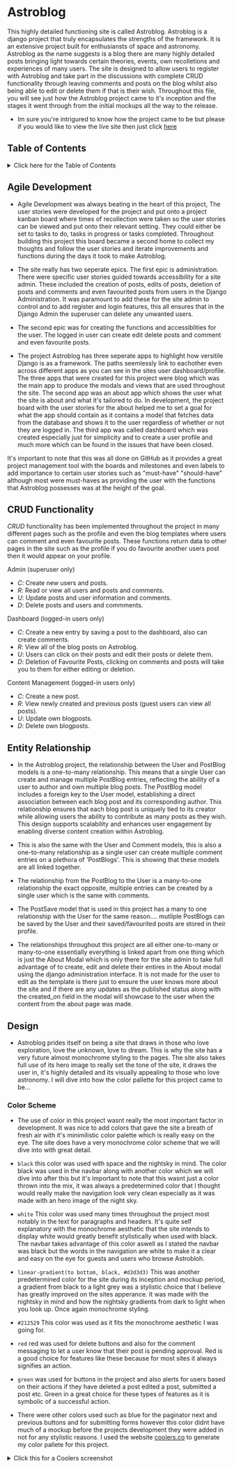 # Astroblog

This highly detailed functioning site is called Astroblog. Astroblog is a django project that truly encapsulates the strengths of the framework. It is an extensive project built for enthusiansts of space and astronomy. Astroblog as the name suggests is a blog there are many highly detailed posts bringing light towards certain theories, events, own recolletions and experiences of many users. The site is designed to allow users to register with Astroblog and take part in the discussions with complete CRUD functionality through leaving comments and posts on the blog whilst also being able to edit or delete them if that is their wish. Throughout this file, you will see just how the Astroblog project came to it's inception and the stages it went through from the initial mockups all the way to the release. 

- Im sure you're intrigured to know how the project came to be but please if you would like to view the live site then just click [here](https://astroblog-5d7f9fc3c6e0.herokuapp.com/)


## Table of Contents
<details>

<summary>Click here for the Table of Contents</summary>

- [Agile Development](#agile-development)
- [CRUD Functionality](#crud-functionality)
- [Entity Relationship](#entity-relationship)
- [Design](#design)
- [Wireframes](#wireframes)
- [Features](#features)
- [User Stories](#user-stories)
- [Pages](#pages)
- [Tools & Technologies](#tools--technologies)
- [Testing](#testing)
- [Deployment](#deployment)
- [Credits](#credits)
- [Acknowledgements](#acknowledgements)

</details>

## Agile Development 
- Agile Development was always beating in the heart of this project, The user stories were developed for the project and put onto a project kanban board where times of recollection were taken so the user stories can be viewed and put onto their relevant setting. They could either be set to tasks to do, tasks in progress or tasks completed.
Throughout building this project this board became a second home to collect my thoughts and follow the user stories and iterate improvements and functions during the days it took to make Astroblog. 

- The site really has two seperate epics. The first epic is administration. There were specific user stories guided towards accessibility for a site admin. These included the creation of posts, edits of posts, deletion of posts and comments and even favourited posts from users in the Django Administration. It was paramount to add these for the site admin to control and to add register and login features, this all ensures that in the Django Admin the superuser can delete any unwanted users. 

- The second epic was for creating the functions and accessiblities for the user. The logged in user can create edit delete posts and comment and even favourite posts.

- The project Astroblog has three seperate apps to highlight how versitile Django is as a framework. The paths seemlessly link to eachother even across different apps as you can see in the sites user dashboard/profile. The three apps that were created for this project were blog which was the main app to produce the modals and views that are used throughout the site. The second app was an about app which shows the user what the site is about and what it's tailored to do. In development, the project board with the user stories for the about helped me to set a goal for what the app should contain as it contains a model that fetches data from the database and shows it to the user regardless of whether or not they are logged in. The third app was called dashboard which was created especially just for simplicity and to create a user profile and much more which can be found in the issues that have been closed.

It's important to note that this was all done on GitHub as it provides a great project management tool with the boards and milestones and even labels to add importance to certain user stories such as "must-have" "should-have" although most were must-haves as providing the user with the functions that Astroblog possesses was at the height of the goal.



## CRUD Functionality

*CRUD* functionality has been implemented throughout the project in many different pages such as the profile and even the blog templates where users can comment and even favourite posts. These functions return data to other pages in the site such as the profile if you do favourite another users post then it would appear on your profile. 

Admin (superuser only)
- *C*: Create new users and posts.
- *R*: Read or view all users and posts and comments.
- *U*: Update posts and user information and comments.
- *D*: Delete posts and users and commments.

Dashboard (logged-in users only)
- *C*: Create a new entry by saving a post to the dashboard, also can create comments.
- *R*: View all of the blog posts on Astroblog.
- *U*: Users can click on their posts and edit their posts or delete them.
- *D*: Deletion of Favourite Posts, clicking on comments and posts will take you to them for either editing or deletion.

Content Management (logged-in users only)
- *C*: Create a new post.
- *R*: View newly created and previous posts (guest users can view all posts).
- *U*: Update own blogposts.
- *D*: Delete own blogposts.

## Entity Relationship

- In the Astroblog project, the relationship between the User and PostBlog models is a one-to-many relationship. This means that a single User can create and manage multiple PostBlog entries, reflecting the ability of a user to author and own multiple blog posts. The PostBlog model includes a foreign key to the User model, establishing a direct association between each blog post and its corresponding author. This relationship ensures that each blog post is uniquely tied to its creator while allowing users the ability to contribute as many posts as they wish. This design supports scalability and enhances user engagement by enabling diverse content creation within Astroblog. 

- This is also the same with the User and Comment models, this is also a one-to-many relationship as a single user can create multiple comment entries on a plethora of 'PostBlogs'. This is showing that these models are all linked together.

- The relationship from the PostBlog to the User is a many-to-one relationship the exact opposite, multiple entries can be created by a single user which is the same with comments. 

- The PostSave model that is used in this project has a many to one relationship with the User for the same reason.... mutliple PostBlogs can be saved by the User and their saved/favourited posts are stored in their profile. 

- The relationships throughout this project are all either one-to-many or many-to-one essentially everything is linked apart from one thing which is just the About Modal which is only there for the site admin to take full advantage of to create, edit and delete their entires in the About modal using the django administration interface. It is not made for the user to edit as the template is there just to ensure the user knows more about the site and if there are any updates as the published status along with the created_on field in the modal will showcase to the user when the content from the about page was made.


## Design

- Astroblog prides itself on being a site that draws in those who love exploration, love the unknown, love to dream. This is why the site has a very future almost monochrome styling to the pages. The site also takes full use of its hero image to really set the tone of the site, it draws the user in, it's highly detailed and its visually appealing to those who love astronomy. I will dive into how the color pallette for this project came to be...

### Color Scheme 
- The use of color in this project wasnt really the most important factor in development. It was nice to add colors that gave the site a breath of fresh air with it's minimilistic color palette which is really easy on the eye. The site does have a very monochrome color scheme that we will dive into with great detail. 

- `black` this color was used with space and the nightsky in mind. The color black was used in the navbar along with another color which we will dive into after this but it's important to note that this wasnt just a color thrown into the mix, it was always a predetermined color that I thought would really make the navigation look very clean especially as it was made with an hero image of the night sky.

- `white` This color was used many times throughout the project most notably in the text for paragraphs and headers. It's quite self explanatory with the monochrome aesthetic that the site intends to display white would greatly benefit stylistically when used with black. The navbar takes advantage of this color aswell as I stated the navbar was black but the words in the navigation are white to make it a clear and easy on the eye for guests and users who browse Astrobloh.

- `linear-gradient(to bottom, black, #d3d3d3)` This was another predetermined color for the site during its inception and mockup period, a gradient from black to a light grey was a stylistic choice that I believe has greatly improved on the sites apperance. It was made with the nightsky in mind and how the nightsky gradients from dark to light when you look up. Once again monochrome styling.

- `#212529` This color was used as it fits the monochrome aesthetic I was going for. 

- `red` red was used for delete buttons and also for the comment messaging to let a user know that their post is pending approval. Red is a good choice for features like these because for most sites it always signifies an action. 

- `green` was used for buttons in the project and also alerts for users based on their actions if they have deleted a post edited a post, submitted a post etc. Green in a great choice for these types of features as it is symbolic of a successful action.

- There were other colors used such as blue for the paginator next and previous buttons and for submitting forms however this color didnt have much of a mockup before the projects development they were added in not for any stylistic reasons.
I used the website [coolers.co](https://coolors.co/) to generate my color pallete for this project.
<details>
<summary>Click this for a Coolers screenshot</summary>
  
![screenshot](assets/readmefiles/images/coolers.jpg)

- This essentially was the mockup color scheme which you can see consists of very monochrome esque colors and was the inspiration behind creating a gradient for the body using CSS.



## Wireframes
- This is the initial mockup flowchart that was created in preperation to this project. As you can see within the project the detail has been increased from this with more options present.
- The wireframes for my edit and create posts are essentially the same as they were intended to use the same form. Therefore, the mockups for the wireframes will show the home page, the about page, the create post form and the user profile page.
- The pages for sign in and sign up were not included in my original mockup wireframes as they were set to be extremely basic and centered as they are in the site.

Home | ![Desktop Home Image](assets/readmefiles/images/homewireframe.jpg) | ![Mobile Home Image](assets/readmefiles/images/homemobilewireframe.jpg)
About | ![Desktop About Image](assets/readmefiles/images/aboutwireframe.jpg)  | ![Mobile About Image](assets/readmefiles/images/aboutmobilewireframe.jpg)
My Profile | ![Desktop Profile Image](assets/readmefiles/images/profiledesktop.jpg) | ![Mobile Profile Image](assets/readmefiles/images/profilemobile.jpg)
Blog View | ![Desktop Blog View Image](assets/readmefiles/images/detailpostwireframe.jpg) | ![Mobile Blog View Image](assets/readmefiles/images/mobileblogpostwireframe.jpg)
Create Post | ![Desktop Create Post Image](assets/readmefiles/images/createpostdesktop.jpg) | ![Mobile Create Post Image](assets/readmefiles/images/mobileformwireframe.jpg)

- These were the initial wireframes created for the project. The edit blog is not shown because it is the same as the create post form. 

## Features
- This is an interactive blog where users can create, read, update and delete posts. There are a multitude of features included in Astroblog. This section will dive into the features and describe what they achieve completely. 
- In the inception of the project features was at the core of the development, a blog needs to be interactive and maintain CRUD functionality which in itself brings a whole slew of functions for users to play with on the site and appreciate even something as small as a login or a favourite button so users never get to lose their favourite posts they see across Astroblog... lets dive into the functions!

### Existing Features

| Feature | Screenshot | Description |
| :---: | :---: | :---: |
| **Hover Navigation** | ![screenshot](assets/readmefiles/features/hovernav.jpg) | The navigation shows what page you are on and it also changes the text color and highlights a link when you hover over it |
| **Welcome Message** | ![screenshot](assets/readmefiles/features/welcomefeature.jpg) | The welcome message that welcomes the user based on their username |
| **Sign In/Register and Logout** | ![screenshot](assets/readmefiles/features/signinregisterfeature.jpg) ![screenshot](assets/readmefiles/features/logoutfeature.jpg) | There is a feature that allows users to sign in and logout and they are buttons for the user to press |
| **Sign Out Prompt** | ![screenshot](assets/readmefiles/features/signoutfeature.jpg) | Astroblog allows there to be a confirmation if you really want to log out. |
| **Paginator** | ![screenshot](assets/readmefiles/features/paginatorfeature.jpg) | There is a Paginator feature that allows users to press next and previous posts to show a new set of posts from Astroblog |
| **Linked Footer** | ![screenshot](assets/readmefiles/features/footerfeature.jpg) | The footer has social media links that can be clicked and redirected to. |
| **Commenting** | ![screenshot](assets/readmefiles/features/commentfunction.jpg) | There is a comment button that allows you to post comments to a blog. |
| **Edit/Delete Post** | ![screenshot](assets/readmefiles/features/editdeletefunction.jpg) | There is a edit and delete post button that allows users to delete or edit their own posts only. |
| **Upload Image** | ![screenshot](assets/readmefiles/features/imagepostfeature.jpg) | This allows users to post images on their blog post that are seen in the home screen as the posts banner of sorts. |
| **Comment History** | ![screenshot](assets/readmefiles/features/commenthistoryfeature.jpg) | This highlights your own comments if you are signed in as a user. It tells you the post and the date and time of the comment + the actual comment itself |
| **Favourite Buttons/Unfavourite Buttons** | ![screenshot](assets/readmefiles/features/favourite%20feature.png) ![screenshot](assets/readmefiles/features/unfavouritefeature.jpg) | This final menu is brought up when the user completes the questions in the survey. The menu is personalized showing the user's name and what survey they have taken. The book survey additionally shows that they have taken the book survey. |
| **Create Post** | ![screenshot](assets/readmefiles/features/createpostfeature.jpg) | The users can create posts and it shows the entire form that can be completed and a button at the end to send. |
| **Delete Confirm** | ![screenshot](assets/readmefiles/features/deleteconfirmfeature.jpg) ![screenshot](assets/readmefiles/features/updatepostconfrimfeature.jpg) | There is a alert when you have edited or deleted a post and it comes up right on the home screen underneath the navbar for the user. |
| **Posts Confirmation** | ![screenshot](assets/readmefiles/features/publishedpostfeature.jpg) ![screenshot](assets/readmefiles/features/draftconfirmfeature.jpg) | This alert shows that posts are either published or saved as drafts for the user |

- These are the main features in Astroblog. These are the functionalites that users and on some of these features even guests can utilise and enjoy.

### Future Features
- When I return to this project as I absolutely want to keep working on it I will create new features for example an upvoting system that shows how many likes a certain blogpost has got and even dislikes. This would be good to add to Astroblog in the future.

- Another future feature is sorting blogposts. This would allow users to sort blogposts by either newest to oldest, oldest to newest or most popular of the month for example. This would add alot more interactivity with the site and features that the user would enjoy.

## User Stories
1. As a site user, I want to be able to view many blogposts easily.
2. As a site user I want to be able to check and see that my blog post is saved onto a site dashboard.
3. As a site user I want to be able to open various different blog posts and read their contents in full.
4. As a site user I want to be able to edit my saved posts on my dashboard if I would like to.
5. As a site user I want to be able to delete my unwanted posts in the blog.
6. As a site user I want to be able to create posts and have them posted on the blog.
7. As a site user I want to be able to create an account at Astroblog.
8. As a site user I want to be able to login to the site
9. As a site user I want to be able to check that there are a lot of blogs and I want to be able to either scroll and click to find more blogs.
10. As a site user I want to be able to know more about Astroblog, I want to know more about what it is and what the blog is meant for.
11. As a site admin I am able to create, read, update and delete entries in the about table created in the database.
12. As a site admin I want to be able to allow site users who find themselves on Astroblog to be able to register an account and sign in with the site.
13. As a site user I want to be able to click on a post and have the option to leave a comment on it.
14. As a site user in the event of a mistake I can go back to my existing comment and edit or delete it.

### Project Goals
1. Create Astroblog a fully functioning blog.
2. Astroblog must have expert easy to access navigation.
3. Astroblog allows for the creation of posts and the deletion of posts.
4. Astroblog allows for full CRUD functionality for users with their own comments and posts.
5. Astroblog has a login system to allow users to register with the site.
6. Astroblog intergrates complex level structure and design with more than 1 app being created in the project.


## Pages

- This project has quite a few html templates that I will provide here showing them in desktop and mobile view. 


| Page            | Desktop View                         | Mobile View                          |
|------------------|--------------------------------------|--------------------------------------|
| Home Page       | ![Desktop View](assets/readmefiles/images/homepage.jpg) | ![Mobile View](assets/readmefiles/images/homepagemobile.jpg) |
| Blog List       | ![Desktop View](assets/readmefiles/images/bloglistdesktop.jpg) | ![Mobile View](assets/readmefiles/images/bloglistmobile.jpg) |
| Blog Post       | ![Desktop View](assets/readmefiles/images/blogpostdesk.jpg) | ![Mobile View](assets/readmefiles/images/blogpostmobile.jpg) |
| About Page      | ![Desktop View](assets/readmefiles/images/aboutdesk.jpg) | ![Mobile View](assets/readmefiles/images/aboutmobile.jpg) |
| Profile Page    | ![Desktop View](assets/readmefiles/images/uprofiledesk.jpg) | ![Mobile View](assets/readmefiles/images/uprofilemobile.jpg) |
| Sign In Page    | ![Desktop View](assets/readmefiles/images/signindesk.jpg) | ![Mobile View](assets/readmefiles/images/signinmob.jpg) |
| Sign Up Page    | ![Desktop View](assets/readmefiles/images/signupdesk.jpg) | ![Mobile View](assets/readmefiles/images/signupmob.jpg) |
| Sign Out Page   | ![Desktop View](assets/readmefiles/images/signout.jpg) | ![Mobile View](assets/readmefiles/images/signoutm.jpg) |
| Create Post Page| ![Desktop View](assets/readmefiles/images/createdesk.jpg) | ![Mobile View](assets/readmefiles/images/createdeskm.jpg) |

- To avoid repititon and to move along this documentation the edit post page works the exact same way and looks the exact same as the create a post page.



## Tools & Technologies 
- This is the tools and technologies used in this project. 
- [Python](https://en.wikipedia.org/wiki/Python_(programming_language)) this language was used as the forefront of the project with all the code in the run.py file being Python.
- [CSS](https://en.wikipedia.org/wiki/CSS) was used to style html elements in the page.
- [JavaScript](https://en.wikipedia.org/wiki/JavaScript) was used to add functionality to certain elements with the use of ids.
- [Django](https://www.djangoproject.com/) Django framework used to create the app and project.
- [Postgresql](https://www.postgresql.org/) was used as a relational database.
- [Cloudinary](https://cloudinary.com/home) was used as an image storage for featured_images to be used in project by users.
- [HTML](https://en.wikipedia.org/wiki/HTML) this was used to create the templates users will see.
- [Git](https://git-scm.com/) used to control the site via "git add, git commit -m, git push" and etc.
- [GitHub](https://github.com/) was used to store my code and acess my project repository. 
- [VScode](https://code.visualstudio.com/) used as an IDE through GitPod.
- [Gitpod](https://www.gitpod.io/) used as the IDE to work and code the site.
- [Pexels](https://www.pexels.com/) used to get images
- [Bootstrap 5](https://getbootstrap.com/) was used to style html and give it mobile first styling very quickly and easily.
- [Font Awesome](https://fontawesome.com/) was used to get alot of icons to use in the project
- [JQuery](https://jquery.com/) was used to create some logic for buttons.
- [Heroku](https://en.wikipedia.org/wiki/Heroku) was used to deploy the project.
- [Heroku](https://en.wikipedia.org/wiki/Heroku) was used to deploy the project.
- [Gunicorn](https://gunicorn.org/) was used as a Python WSGI HTTP Server for UNIX to support the deployment of the Django application. 
- [Django Template](https://jinja.palletsprojects.com) was used as a templating language for Django to display backend data to HTML through loading or blocking content.
- [Django Allauth](https://django-allauth.readthedocs.io/en/latest/) was used for user authentication, registration, and account management.
- [Summernote](https://summernote.org/) was used as a WYSIWYG editor.
- [Django Crispy Forms](https://django-crispy-forms.readthedocs.io/en/stable/index.html) was used to render the forms and have them display very well.

- These are a few more tools that I used in the inception of the project.
- [Coolors](https://coolors.co) was used to create a color palette for the website.
- [Balsamiq](https://balsamiq.com/) was used to create the wireframes.
- [Chrome DevTools](https://developer.chrome.com/docs/devtools/) was used for code review and testing.
- [Favicon.cc](https://www.favicon.cc/) was used to create the site favicon.

 


## Testing
 
 Please refer to the [TESTING.md](TESTING.md) file to see the testing of the website.

 ## Deployment

- Astroblog was developed in Gitpod using VScode and all of the changes made inside of this codespace were all committed and pushed to GitHub. 

Here are the steps to deploy a website to GitHub Pages from its GitHub repository:

1. Log in to GitHub and locate the [GitHub Repository](https://github.com/).
2. At the top of the Repository, locate the Settings button on the menu.
3. Scroll down the Settings page until you locate the Pages section.
4. Under Source, click the *None* dropdown and select *Master Branch*.
5. The page will refresh automatically and generate a link to your website.

### Heroku

Deployment to [Heroku](https://www.heroku.com) was completed using the following steps:

1. Prepare for deployment.
    - Create an env.py file in your main directory and add *DATABASE_URL*, *CLOUDINARY_URL*, and *SECRET_KEY* ensure that this is hidden.
    - Create a file named *Procfile* in your main directory and add *web: gunicorn project-name.wsgi* to execute your project this lets Heroku know what to do.
    - Create a file named *python-version* in your main directory and add the version of Python you are using.
    - Import *DATABASE_URL* and *SECRET_KEY* into your *settings.py* file, and remove the default database configuration.
    - Update your *Installed Apps* in *settings.py* to include your locally created and installed apps.
    - Update your *ALLOWED_HOSTS* in *settings.py* to include Heroku.
    - Install *gunicorn* and *whitenoise* to your virtual environment.
    - Update the *requirements.txt* file this allows Heroku to know what the dependencies are.
    - Update your *settings.py* file to read *DEBUG = FALSE* this way you dont leak sensitive information.
2. Create a new App.
    - Log in to Heroku and click *Create New App* from the Dashboard.
    - Enter a unique app name and choose your region.
    - Click *Create App*.
3. Update your *ConfigVars*.
    - Go to *Settings* > *Reveal ConfigVars* and update the following information:
        - SECRET_KEY
        - DATABASE_URL
        - CLOUDINARY_URL (if using Cloudinary)
4. Deploy the project.
    - Go to *Deploy* and specify deployment details.
    - Select *GitHub* as the *Deployment Method*.
        - When prompted to *Connect to GitHub*, find your repository and click *Connect*.
    - Select either *Automatic Deploys* or *Manual Deploys* and click *Deploy Branch*.
5. Once deployment is complete, click *View* or *Open App* for the deployed project. 

[Back to top ⇧](#astroblog)

## Credits
- This will credit things and resources that helped me build this project.

| Source | Location | Notes |
| --- | --- | --- |
| [Alan Bushell's GitHub Repo](https://github.com/Alan-Bushell/blackjack) | README.md, TESTING.md | This gave me alot of knowledge on how to structure certain elements of a README.md file for as python project this helped me with this readme aswell for a django project.
| [Code Institute](https://codeinstitute.net/) | Project | Code Institute's I think therefore I blog was a great use to understand how a blog should function and inspired this project that I have made my own with it's identity and its custom logic.

##  Acknowledgements
- I would like to thank my friends and family for supporting me on this journey at Code Institute. 
- I would like to thank my Code Institute mentor Sheryl Goldberg who has helped me and has given me alot of support!
- I would like to give a thanks to the Tutor Support team at Code Institute. We spent alot of minutes even hours trying to solve errors and bugs within the code. The code was extensive and very long for a project 3. Almost everytime the teama at Tutor Support couldn't solve or help me but you gave me the best motivation by stating that "Remember, you know your code better than anybody and what you would like to do with it so I'm sure you will find a fix to your issues". This quote helped me greatly and picked me up when I was struggling and stressing. Once again a big thank you to all these people. 